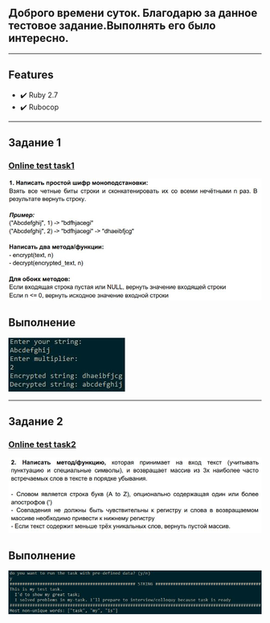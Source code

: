 ## Доброго времени суток. Благодарю за данное тестовое задание.Выполнять его было интересно.
***
## Features
- :heavy_check_mark: Ruby 2.7
- :heavy_check_mark: Rubocop
***

## Задание 1
### [Online test task1](https://repl.it/@AlexLukyanets/Ruby-test-task#first_task.rb)
![alt text](screenshot/task1.jpg "Task1 screen")
## Выполнение
![alt text](screenshot/run_task_1.jpg "Task1 run")
***

## Задание 2
### [Online test task2](https://repl.it/@AlexLukyanets/Ruby-test-task#second_task.rb)
![alt text](screenshot/task2.jpg "Task2 screen")
## Выполнение
![alt text](screenshot/run_task_2.jpg "Task2 run")
